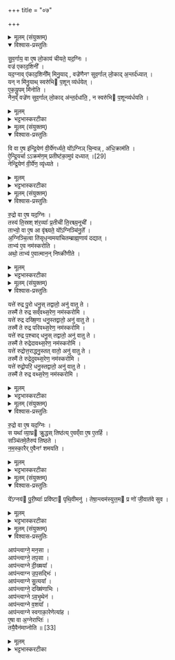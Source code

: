 +++
title = "०७"

+++


<details><summary>मूलम् (संयुक्तम्)</summary>

सु॒व॒र्गाय॒ वा ए॒ष लो॒काय॑ चीयते॒ यद॒ग्निर्वज्र॑ एकाद॒शिनी॒ यद॒ग्नावे॑काद॒शिनी᳚म्मिनु॒याद्वज्रे॑णैनꣳ सुव॒र्गाल्लो॒काद॒न्तर्द॑ध्या॒द्यन्न मि॑नु॒याथ्स्वरु॑भि प॒शून्व्य॑र्धयेदेकयू॒पम्मि॑नोति॒ नैन॒व्ँवज्रे॑ण सुव॒र्गाल्लो॒काद॑न्त॒र्दधा॑ति॒ न स्वरु॑भि प॒शून्व्य॑र्धयति॒
</details>

<details open><summary>विश्वास-प्रस्तुतिः</summary>

सु॒व॒र्गाय॒ वा ए॒ष लो॒काय॑ चीयते॒ यद॒ग्निः ।  
वज्र॑ एकाद॒शिनी᳚ ।  
यद॒ग्नाव् ए॑काद॒शिनी᳚म् मिनु॒याद् , वज्रे॑णैनꣳ सुव॒र्गाल् लो॒काद् अ॒न्तर्द॑ध्यात् ।  
यन् न मि॑नु॒याथ् स्वरु॑भि प॒शून् व्य॑र्धयेत् ।  
ए॒क॒यू॒पम् मि॑नोति ।  
नैन॒व्ँ वज्रे॑ण सुव॒र्गाल् लो॒काद् अ॑न्त॒र्दधा॑ति॒ , न स्वरु॑भि प॒शून्व्य॑र्धयति ।  
</details>

<details><summary>मूलम्</summary>

सु॒व॒र्गाय॒ वा ए॒ष लो॒काय॑ चीयते॒ यद॒ग्निः ।  
वज्र॑ एकाद॒शिनी᳚ ।  
यद॒ग्नाव् ए॑काद॒शिनी᳚म् मिनु॒याद् , वज्रे॑णैनꣳ सुव॒र्गाल् लो॒काद् अ॒न्तर्द॑ध्यात् ।  
यन् न मि॑नु॒याथ् स्वरु॑भि प॒शून् व्य॑र्धयेत् ।  
ए॒क॒यू॒पम् मि॑नोति ।  
नैन॒व्ँ वज्रे॑ण सुव॒र्गाल् लो॒काद् अ॑न्त॒र्दधा॑ति॒ , न स्वरु॑भि प॒शून्व्य॑र्धयति ।  
</details>

<details><summary>भट्टभास्करटीका</summary>

1सुवर्गायेत्यादि ॥ वज्रस्थानीया एकादशिनी एकादशानां यूपानां संहतिः । एकादशावयवा अस्येति 'शन्शतोर्डिनिः' इति डिनिप्रत्ययः । यदग्नौ ताम्मिनुयात् प्रक्षिपेत् । डुमिञ् प्रक्षेपणे । वज्रेणान्तर्धायकेन यजमानमग्निं वा सुवर्गादन्तर्दध्यात् स्वर्गादन्तर्हितं कुर्यात् । तया मितया स्वर्गोन्तर्हितस्स्यात् । अथ यदि न मिनुयात् स्वरुमद्भिर्यूपैः पशुसाधनैः निवर्तमानैः पशून्व्यर्धयेत् अवयवशः कुर्यात् । स्वरुशब्दान्मत्वर्थीयो लुप्यते । स्वरणादेव वाऽग्राणि तेषामपि पशुसाधनत्वात् । तस्मादेकयूपं मिनोति एको यूपः एकयूपः तं मित्वा तत्रैकादशिनानालभेत । तेन दोषद्वयाभावः, एकयूपस्याभावादेकादाशिन्यभावाच्च ॥
</details>

<details><summary>मूलम् (संयुक्तम्)</summary>

वि वा ए॒ष इ॑न्द्रि॒येण॑ वी॒र्ये॑णर्ध्यते॒ यो᳚ऽग्निञ्चि॒न्वन्न॑धि॒क्राम॑त्यैन्द्रि॒या [29]  
ऋ॒चाक्रम॑ण॒म्प्रतीष्ट॑का॒मुप॑ दध्या॒न्नेन्द्रि॒येण॑ वी॒र्ये॑ण॒ व्यृ॑ध्यते
</details>

<details open><summary>विश्वास-प्रस्तुतिः</summary>

वि वा ए॒ष इ॑न्द्रि॒येण॑ वी॒र्ये॑णर्ध्यते॒ यो᳚ऽग्निञ् चि॒न्वन्न् , अ॑धि॒क्राम॑ति ।  
ऐ॒न्द्रि॒यर्चा ऽऽक्रम॑ण॒म् प्रतीष्ट॑का॒मुप॑ दध्यात् ।[29]  
नेन्द्रि॒येण॑ वी॒र्ये॑ण॒ व्यृ॑ध्यते ।  
</details>

<details><summary>मूलम्</summary>

वि वा ए॒ष इ॑न्द्रि॒येण॑ वी॒र्ये॑णर्ध्यते॒ यो᳚ऽग्निञ् चि॒न्वन्न् , अ॑धि॒क्राम॑ति ।  
ऐ॒न्द्रि॒यर्चा ऽऽक्रम॑ण॒म् प्रतीष्ट॑का॒मुप॑ दध्यात् ।[29]  
नेन्द्रि॒येण॑ वी॒र्ये॑ण॒ व्यृ॑ध्यते ।  
</details>

<details><summary>भट्टभास्करटीका</summary>

2वि वा एष इत्यादि ॥ इन्द्रियेण वीर्येण व्यृद्ध्यते कः चिन्वन् हेतौ शता । चयनेन हेतुना योग्निमारोहति । ऐन्द्र्य- र्चेति । 'इन्द्रं विश्वा अवीवृधत्' इत्यनया । 'उदात्तयणः' इति तृतीयाया उदात्तत्वम् । क्रमणं प्रतीति आक्रम्यते येन मार्गेण तं प्रति तेन लक्षितां पश्चादुत्तरतो वा इष्टकामुपदध्यात्; नेन्द्रियादिना व्यृद्ध्यते ॥
</details>

<details><summary>मूलम् (संयुक्तम्)</summary>

रु॒द्रो वा ए॒ष यद॒ग्निस्तस्य॑ ति॒स्रश्श॑र॒व्याः᳚ प्र॒तीची॑ ति॒रश्च्य॒नूची॒ ताभ्यो॒ वा ए॒ष आ वृ॑श्च्यते॒ यो᳚ऽग्निञ्चि॑नु॒ते᳚ऽग्निञ्चि॒त्वा ति॑सृध॒न्वमया॑चितम्ब्राह्म॒णाय॑ दद्या॒त्ताभ्य॑ ए॒व नम॑स्करो॒त्यथो॒ ताभ्य॑ ए॒वात्मान॒न्निष्क्री॑णीते॒
</details>

<details open><summary>विश्वास-प्रस्तुतिः</summary>

रु॒द्रो वा ए॒ष यद॒ग्निः ।  
तस्य॑ ति॒स्रश् श॑र॒व्याः᳚ प्र॒तीची॑ ति॒रश्च्य॒नूची᳚ ।  
ताभ्यो॒ वा ए॒ष आ वृ॑श्च्यते॒ यो᳚ऽग्निञ्चि॑नु॒ते᳚ ।  
अ॒ग्निञ्चि॒त्वा ति॑सृध॒न्वमया॑चितम्ब्राह्म॒णाय॑ दद्यात् ।  
ताभ्य॑ ए॒व नम॑स्करोति ।  
अथो॒ ताभ्य॑ ए॒वात्मान॒न् निष्क्री॑णीते ।
</details>

<details><summary>मूलम्</summary>

रु॒द्रो वा ए॒ष यद॒ग्निः ।  
तस्य॑ ति॒स्रश् श॑र॒व्याः᳚ प्र॒तीची॑ ति॒रश्च्य॒नूची᳚ ।  
ताभ्यो॒ वा ए॒ष आ वृ॑श्च्यते॒ यो᳚ऽग्निञ्चि॑नु॒ते᳚ ।  
अ॒ग्निञ्चि॒त्वा ति॑सृध॒न्वमया॑चितम्ब्राह्म॒णाय॑ दद्यात् ।  
ताभ्य॑ ए॒व नम॑स्करोति ।  
अथो॒ ताभ्य॑ ए॒वात्मान॒न् निष्क्री॑णीते ।
</details>

<details><summary>भट्टभास्करटीका</summary>

3रुद्रो वा इत्यादि ॥ रुद्रस्य तिस्रः शरव्याः शरस्थानीया हेतयः सन्ति लक्ष्ये मोक्तव्याः । तत्र काचित्प्रतीची प्रतिमुखमागत्य देवाय सन्निधत्ते । काचित्तिरश्ची तिर्यगागत्यात्मानं दर्शयति । काचिदनूची पृष्ठतः कृतानुगमना देवमनुसेवते । ताभ्य इति । ताभ्यश्शरव्याभ्यः एष आवृश्च्यते छिद्यते तासां रक्ष्यो न भवति कः योग्निं चिनुते । हेतुरयमावृश्चनस्य चयननिरोधमसहमाना एवमभिभवेयुरिति । तस्मादग्निं चित्वा तिसृधन्वं तिसृभिरिषुभिर्युक्तं धनुरयाचितमेव लक्षणाय विशिष्टाय दद्यात् । 'वा संज्ञायाम्' इति धनुषो नङादेशः, 'अनसन्तान्नपुंसकात्' इत्यच् समासान्तः । तेन प्रसादनहेतुः नमस्कार एव ताभ्यः कृतो भवति । एवं शत्रुभ्यो अभिभवितृभ्यो निष्क्रीणीते रक्षणीय एव तासां भवति ॥
</details>

<details><summary>मूलम् (संयुक्तम्)</summary>

यत्ते॑ रुद्र पु॒रः [30]  
धनु॒स्तद्वातो॒ अनु॑ वातु ते॒ तस्मै॑ ते रुद्र सव्ँवथ्स॒रेण॒ नम॑स्करोमि॒ यत्ते॑ रुद्र दख्षि॒णा धनु॒स्तद्वातो॒ अनु॑ वातु ते॒ तस्मै॑ ते रुद्र परिवथ्स॒रेण॒ नम॑स्करोमि॒ यत्ते॑ रुद्र प॒श्चाद्धनु॒स्तद्वातो॒ अनु॑ वातु ते॒ तस्मै॑ ते रुद्रेदावथ्स॒रेण॒ नम॑स्करोमि॒ यत्ते॑ रुद्रोत्त॒राद्धनु॒स्तत् [31]  
वातो॒ अनु॑ वातु ते॒ तस्मै॑ ते रुद्रेदुवथ्स॒रेण॒ नम॑स्करोमि॒ यत्ते॑ रुद्रो॒परि॒ धनु॒स्तद्वातो॒ अनु॑ वातु ते॒ तस्मै॑ ते रुद्र वथ्स॒रेण॒ नम॑स्करोमि
</details>

<details open><summary>विश्वास-प्रस्तुतिः</summary>

यत्ते॑ रुद्र पु॒रो धनु॒स् तद्वातो॒ अनु॑ वातु ते ।  
तस्मै॑ ते रुद्र सव्ँवथ्स॒रेण॒ नम॑स्करोमि ।  
यत्ते॑ रुद्र दख्षि॒णा धनु॒स्तद्वातो॒ अनु॑ वातु ते ।  
तस्मै॑ ते रुद्र परिवथ्स॒रेण॒ नम॑स्करोमि ।  
यत्ते॑ रुद्र प॒श्चाद् धनु॒स् तद्वातो॒ अनु॑ वातु ते ।  
तस्मै॑ ते रुद्रेदावथ्स॒रेण॒ नम॑स्करोमि ।  
यत्ते॑ रुद्रोत्त॒राद्धनु॒स्तत्   वातो॒ अनु॑ वातु ते ।  
तस्मै॑ ते रुद्रेदुवथ्स॒रेण॒ नम॑स्करोमि ।  
यत्ते॑ रुद्रो॒परि॒ धनु॒स्तद्वातो॒ अनु॑ वातु ते ।  
तस्मै॑ ते रुद्र वथ्स॒रेण॒ नम॑स्करोमि ।  
</details>

<details><summary>मूलम्</summary>

यत्ते॑ रुद्र पु॒रो धनु॒स् तद्वातो॒ अनु॑ वातु ते ।  
तस्मै॑ ते रुद्र सव्ँवथ्स॒रेण॒ नम॑स्करोमि ।  
यत्ते॑ रुद्र दख्षि॒णा धनु॒स्तद्वातो॒ अनु॑ वातु ते ।  
तस्मै॑ ते रुद्र परिवथ्स॒रेण॒ नम॑स्करोमि ।  
यत्ते॑ रुद्र प॒श्चाद् धनु॒स् तद्वातो॒ अनु॑ वातु ते ।  
तस्मै॑ ते रुद्रेदावथ्स॒रेण॒ नम॑स्करोमि ।  
यत्ते॑ रुद्रोत्त॒राद्धनु॒स्तत्   वातो॒ अनु॑ वातु ते ।  
तस्मै॑ ते रुद्रेदुवथ्स॒रेण॒ नम॑स्करोमि ।  
यत्ते॑ रुद्रो॒परि॒ धनु॒स्तद्वातो॒ अनु॑ वातु ते ।  
तस्मै॑ ते रुद्र वथ्स॒रेण॒ नम॑स्करोमि ।  
</details>

<details><summary>भट्टभास्करटीका</summary>

4उत्तरे श्रोण्यन्ते तिष्ठन् सञ्चितमग्निमुपतिष्ठते, अनुपरिक्रामं वायत्ते रुद्र इत्यादि ॥ हे रुद्र! अग्न्यात्मन् यत्ते पुरः पूर्वस्यां दिशि धनुः तत्तदीयं धनुः वातोऽनुवातु अनुकूलं वर्तमानोऽन्यत्र नयतु यथाऽस्मान्न बाधते । तद्वात इत्युपमानपदं तद्धनुर्वातवत् शीघ्रगतिः तमेवानुवातु अनुगच्छतु माऽत्र स्थितिः अस्मान् बाधिष्ठेति । कर्मणसंप्रदानत्वाच्चतुर्थ्यर्थे षष्ठी । हे रुद्र! तस्मै ते धनुषे तुभ्यमेव वा अपनीतधनुषे संवत्सरेण नमस्करोमि आसंवत्सरभाविनं तन्नमस्कारं करोमि । एवमितरेऽपि व्याख्येयाः । प्तथमादिपञ्चमान्तानां समानां संवत्सरादयः आख्याः ॥
</details>

<details><summary>मूलम् (संयुक्तम्)</summary>

रु॒द्रो वा ए॒ष यद॒ग्निस्स यथा᳚ व्या॒घ्र क्रु॒द्धस्तिष्ठ॑त्ये॒वव्ँवा ए॒ष ए॒तर्हि॒ सञ्चि॑तमे॒तैरुप॑ तिष्ठते नमस्का॒रैरे॒वैनꣳ॑ शमयति॒
</details>

<details open><summary>विश्वास-प्रस्तुतिः</summary>

रु॒द्रो वा ए॒ष यद॒ग्निः ।  
स यथा᳚ व्या॒घ्र क्रु॒द्धस् तिष्ठ॑त्य् ए॒वव्ँवा ए॒ष ए॒तर्हि ।  
सञ्चि॑तमे॒तैरुप॑ तिष्ठते ।  
न॒म॒स्का॒रैर् ए॒वैनꣳ॑ शमयति ।  
</details>

<details><summary>मूलम्</summary>

रु॒द्रो वा ए॒ष यद॒ग्निः ।  
स यथा᳚ व्या॒घ्र क्रु॒द्धस् तिष्ठ॑त्य् ए॒वव्ँवा ए॒ष ए॒तर्हि ।  
सञ्चि॑तमे॒तैरुप॑ तिष्ठते ।  
न॒म॒स्का॒रैर् ए॒वैनꣳ॑ शमयति ।  
</details>

<details><summary>भट्टभास्करटीका</summary>

5रुद्रो वा एष यदित्यादि ॥ एषां मन्त्राणां ब्राह्मणं मन्त्रगतरुद्रपदव्याख्यानायाग्नेः रुद्रत्वेन स्तुतिः । यथा व्याघ्रः कुतश्चित्कारणात् क्रुद्धः प्रसादनीयस्तिष्ठति सोयमग्निरपि एवं क्रुद्ध इव नमस्कारादिभिः प्रसादनीयः एतर्हि अस्मिन्काले भवति । 'इदमोर्हित्' 'एतेतौ रथोः' इति एतादेशः । तस्मात्संचितं समाप्तचितिकमग्रिमेतैः 'यत्ते रुद्र' इत्यादिभिरुपतिष्ठते । नमस्कारैरेनं शमयत्येव ॥
</details>

<details><summary>मूलम् (संयुक्तम्)</summary>

ये᳚ऽग्नयः॑ [32]  
पु॒री॒ष्याः᳚ प्रवि॑ष्टा पृथि॒वीमनु॑ । तेषा॒न्त्वम॑स्युत्त॒म प्र णो॑ जी॒वात॑वे सुव ।
</details>

<details open><summary>विश्वास-प्रस्तुतिः</summary>

ये᳚ऽग्नय॑ पु॒री॒ष्याः᳚ प्रवि॑ष्टा पृथि॒वीमनु॑ ।
तेषा॒न्त्वम॑स्युत्त॒म प्र णो॑ जी॒वात॑वे सुव ।
</details>

<details><summary>मूलम्</summary>

ये᳚ऽग्नय॑ पु॒री॒ष्याः᳚ प्रवि॑ष्टा पृथि॒वीमनु॑ ।
तेषा॒न्त्वम॑स्युत्त॒म प्र णो॑ जी॒वात॑वे सुव ।
</details>

<details><summary>भट्टभास्करटीका</summary>

6येऽग्नयः पुरीष्या इत्यादिभिः प्रयास्यन्नग्निमुपतिष्ठते यजमानः । येऽग्नय इत्यनुष्टुप् ॥ अन्यानि यञूंषि । पुरीप्याः पुरीषार्हाः पुरीषवन्तः पृथिवीमनुमविष्टाः तेषां मध्ये उत्तमस्त्वमसि । उत्तमशब्द उञ्छादिरन्तोदात्तः । तस्मादस्मान् जीवातवे जीवनाय प्रसुव प्रेरय अनुजानीहि वा । त्वामहमापं आप्तवानस्मि मनसा श्रद्धया तपसा एकस्तनव्रतादिना दीक्षया मौञ्ज्यादिलक्षणया उपसदादियागतः वशया अनुबन्ध्यायागेन स्वगाकारेण यज्ञस्य यथास्वभागकल्पनया । किं बहुना एवं सर्वात्मनाऽपि त्वामेवाहं प्रापं त्वमपि मय्येव भवितुमर्हसीति ॥
</details>

<details><summary>मूलम् (संयुक्तम्)</summary>

आप॑न्त्वाग्ने॒ मन॒साप॑न्त्वाग्ने॒ तप॒साप॑न्त्वाग्ने दी॒ख्षयाप॑न्त्वाग्न उप॒सद्भि॒राप॑न्त्वाग्ने सु॒त्ययाप॑न्त्वाग्ने॒ दख्षि॑णाभि॒राप॑न्त्वाग्नेऽवभृ॒थेनाप॑न्त्वाग्ने व॒शयाप॑न्त्वाग्ने स्वगाका॒रेणेत्या॑है॒षा वा अ॒ग्नेराप्ति॒स्तयै॒वैन॑माप्नोति ॥ [33]  
</details>

<details open><summary>विश्वास-प्रस्तुतिः</summary>

आप॑न्त्वाग्ने॒ मन॒सा ।  
आप॑न्त्वाग्ने॒ तप॒सा ।  
आप॑न्त्वाग्ने दी॒ख्षया᳚ ।  
आप॑न्त्वाग्न उ॒प॒सद्भिः॑ ।  
आप॑न्त्वाग्ने सु॒त्यया᳚ ।  
आप॑न्त्वाग्ने॒ दख्षि॑णाभिः ।  
आप॑न्त्वाग्ने ऽव॒भृ॒थेन॑ ।  
आप॑न्त्वाग्ने व॒शया᳚ ।  
आप॑न्त्वाग्ने स्वगाका॒रेणेत्या॑ह ।  
ए॒षा वा अ॒ग्नेराप्तिः॑ ।  
तयै॒वैन॑माप्नोति ॥ [33]  
</details>

<details><summary>मूलम्</summary>

आप॑न्त्वाग्ने॒ मन॒सा ।  
आप॑न्त्वाग्ने॒ तप॒सा ।  
आप॑न्त्वाग्ने दी॒ख्षया᳚ ।  
आप॑न्त्वाग्न उ॒प॒सद्भिः॑ ।  
आप॑न्त्वाग्ने सु॒त्यया᳚ ।  
आप॑न्त्वाग्ने॒ दख्षि॑णाभिः ।  
आप॑न्त्वाग्ने ऽव॒भृ॒थेन॑ ।  
आप॑न्त्वाग्ने व॒शया᳚ ।  
आप॑न्त्वाग्ने स्वगाका॒रेणेत्या॑ह ।  
ए॒षा वा अ॒ग्नेराप्तिः॑ ।  
तयै॒वैन॑माप्नोति ॥ [33]  
</details>

<details><summary>भट्टभास्करटीका</summary>

7इत्याहेत्याप्तीनां ब्राह्मणम् ॥ एते मन्त्राः आप्तिसंज्ञाः अग्रेराप्तिहेतवः । आप्त्यपेक्षं स्त्रीत्वमेकत्वं च । अनयोपतिष्ठते इति सामर्थ्यात् गम्यते । तयाऽग्निं आप्नोतीत्येवोपस्थाता ॥

इति पञ्चमे पञ्चमे सप्तमः ॥  
</details>
